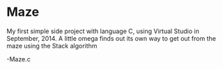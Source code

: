 # Maze
My first simple side project with language C, using Virtual Studio in September, 2014.
A little omega finds out its own way to get out from the maze using the Stack algorithm

-Maze.c
